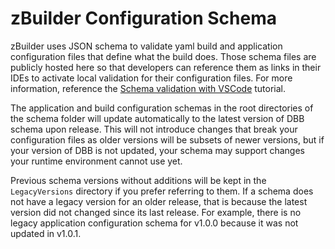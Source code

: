 # zBuilder Configuration Schema
zBuilder uses JSON schema to validate yaml build and application configuration files that define what the build does. Those schema files are publicly hosted here so that developers can reference them as links in their IDEs to activate local validation for their configuration files. For more information, reference the [Schema validation with VSCode](https://www.ibm.com/docs/en/dbb/3.0?topic=tutorials-schema-validation-vscode) tutorial.

The application and build configuration schemas in the root directories of the schema folder will update automatically to the latest version of DBB schema upon release. This will not introduce changes that break your configuration files as older versions will be subsets of newer versions, but if your version of DBB is not updated, your schema may support changes your runtime environment cannot use yet. 

Previous schema versions without additions will be kept in the `LegacyVersions` directory if you prefer referring to them. If a schema does not have a legacy version for an older release, that is because the latest version did not changed since its last release. For example, there is no legacy application configuration schema for v1.0.0 because it was not updated in v1.0.1.
